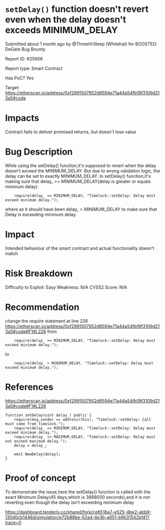 # `setDelay()` function doesn't revert even when the delay doesn't exceeds MINIMUM_DELAY

Submitted about 1 month ago by @ThreeHrSleep (Whitehat) for BOOSTED: DeGate Bug Bounty

Report ID: #25906

Report type: Smart Contract

Has PoC? Yes

Target: https://etherscan.io/address/0xf2991507952d9594e71a44a54fb19f3109d213a5#code

# Impacts
Contract fails to deliver promised returns, but doesn't lose value

# Bug Description
While using the setDelay() function,it's supposed to revert when the delay doesn't exceed the MINIMUM_DELAY. But due to wrong validation logic, the delay can be set to exactly MINIMUM_DELAY. In setDelay() function,it's making sure that delay_ >= MINIMUM_DELAY(delay is greater or equals minimum delay)

        require(delay_ >= MINIMUM_DELAY, "Timelock::setDelay: Delay must exceed minimum delay.");
where as it should have been delay_ > MINIMUM_DELAY to make sure that Delay is exceeding minimum delay.

# Impact
Intended behaviour of the smart contract and actual functionality doesn't match

# Risk Breakdown
Difficulty to Exploit: Easy Weakness: N/A CVSS2 Score: N/A

# Recommendation
change the require statement at line 226 https://etherscan.io/address/0xf2991507952d9594e71a44a54fb19f3109d213a5#code#F1#L226 from

        require(delay_ >= MINIMUM_DELAY, "Timelock::setDelay: Delay must exceed minimum delay.");
to

        require(delay_ > MINIMUM_DELAY, "Timelock::setDelay: Delay must exceed minimum delay.");

# References
https://etherscan.io/address/0xf2991507952d9594e71a44a54fb19f3109d213a5#code#F1#L226

    function setDelay(uint delay_) public {
        require(msg.sender == address(this), "Timelock::setDelay: Call must come from Timelock.");
        require(delay_ >= MINIMUM_DELAY, "Timelock::setDelay: Delay must exceed minimum delay.");
        require(delay_ <= MAXIMUM_DELAY, "Timelock::setDelay: Delay must not exceed maximum delay.");
        delay = delay_;

        emit NewDelay(delay);
    }

# Proof of concept
To demonstrate the issue,here the setDelay() function is called with the exact Minimum Delay(45 days,which is 3888000 seconds),and it is not reverting even though the delay isn't exceeding minimum delay

https://dashboard.tenderly.co/shared/fork/ce6516a7-e525-4be2-abb9-130d0cb1446d/simulation/e72b88be-52ad-4e3b-a651-b9b31542bf41?trace=0

